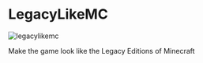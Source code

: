 # LegacyLikeMC
![legacylikemc](https://github.com/justawhitecat/LegacyLikeMC/assets/131239470/49e7797f-0851-4da2-8b49-5ba2bfff70d6)

Make the game look like the Legacy Editions of Minecraft
